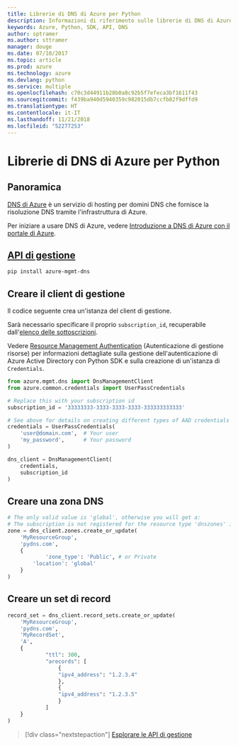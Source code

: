 ```yaml
---
title: Librerie di DNS di Azure per Python
description: Informazioni di riferimento sulle librerie di DNS di Azure per Python
keywords: Azure, Python, SDK, API, DNS
author: sptramer
ms.author: sttramer
manager: douge
ms.date: 07/10/2017
ms.topic: article
ms.prod: azure
ms.technology: azure
ms.devlang: python
ms.service: multiple
ms.openlocfilehash: c70c3d44911b28b0a8c92b5f7efeca3bf1611f43
ms.sourcegitcommit: f439ba940d5940359c982015db7ccfb82f9dffd9
ms.translationtype: HT
ms.contentlocale: it-IT
ms.lasthandoff: 11/21/2018
ms.locfileid: "52277253"
---
```

# <a name="azure-dns-libraries-for-python"></a>Librerie di DNS di Azure per Python

## <a name="overview"></a>Panoramica

[DNS di Azure](/azure/dns/dns-overview) è un servizio di hosting per domini DNS che fornisce la risoluzione DNS tramite l'infrastruttura di Azure.

Per iniziare a usare DNS di Azure, vedere [Introduzione a DNS di Azure con il portale di Azure](/azure/dns/dns-getstarted-portal).

## <a name="management-apipythonapioverviewazurednsmanagement"></a>[API di gestione](/python/api/overview/azure/dns/management)

```bash
pip install azure-mgmt-dns
```

## <a name="create-the-management-client"></a>Creare il client di gestione

Il codice seguente crea un'istanza del client di gestione.

Sarà necessario specificare il proprio ``subscription_id``, recuperabile dall'[elenco delle sottoscrizioni](https://manage.windowsazure.com/#Workspaces/AdminTasks/SubscriptionMapping).

Vedere [Resource Management Authentication](/python/azure/python-sdk-azure-authenticate) (Autenticazione di gestione risorse) per informazioni dettagliate sulla gestione dell'autenticazione di Azure Active Directory con Python SDK e sulla creazione di un'istanza di ``Credentials``.

```python 
from azure.mgmt.dns import DnsManagementClient
from azure.common.credentials import UserPassCredentials

# Replace this with your subscription id
subscription_id = '33333333-3333-3333-3333-333333333333'

# See above for details on creating different types of AAD credentials
credentials = UserPassCredentials(
    'user@domain.com',  # Your user
    'my_password',      # Your password
)

dns_client = DnsManagementClient(
    credentials,
    subscription_id
)
```

## <a name="create-dns-zone"></a>Creare una zona DNS
```python
# The only valid value is 'global', otherwise you will get a:
# The subscription is not registered for the resource type 'dnszones' in the location 'westus'.
zone = dns_client.zones.create_or_update(
    'MyResourceGroup',
    'pydns.com',
    {
            'zone_type': 'Public', # or Private
        'location': 'global'
    }
)
```
    
## <a name="create-a-record-set"></a>Creare un set di record
```python
record_set = dns_client.record_sets.create_or_update(
    'MyResourceGroup',
    'pydns.com',
    'MyRecordSet',
    'A',
    {
            "ttl": 300,
            "arecords": [
                {
                "ipv4_address": "1.2.3.4"
                },
                {
                "ipv4_address": "1.2.3.5"
                }
            ]
    }
)
```

> [!div class="nextstepaction"]
> [Esplorare le API di gestione](/python/api/overview/azure/dns/management)
